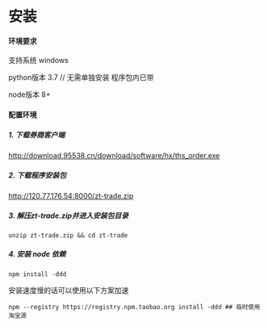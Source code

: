 # 安装
#### 环境要求
支持系统    windows

python版本  3.7 // 无需单独安装 程序包内已带

node版本    8+

#### 配置环境

##### 1. 下载券商客户端

http://download.95538.cn/download/software/hx/ths_order.exe

##### 2. 下载程序安装包

http://120.77.176.54:8000/zt-trade.zip

##### 3. 解压zt-trade.zip并进入安装包目录

```
unzip zt-trade.zip && cd zt-trade
```

##### 4. 安装 node 依赖

```
npm install -ddd
```

安装速度慢的话可以使用以下方案加速

```
npm --registry https://registry.npm.taobao.org install -ddd ## 临时使用淘宝源
```
